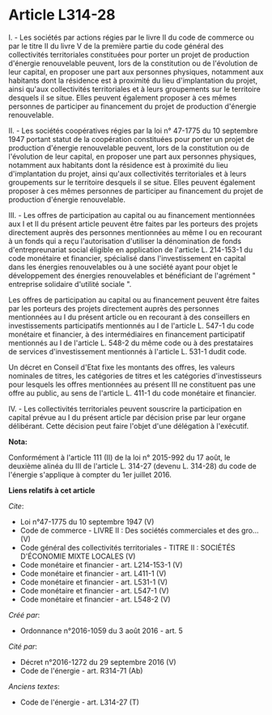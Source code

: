 # Article L314-28

I. - Les sociétés par actions régies par le livre II du code de commerce ou par le titre II du livre V de la première partie
du code général des collectivités territoriales constituées pour porter un projet de production d'énergie renouvelable
peuvent, lors de la constitution ou de l'évolution de leur capital, en proposer une part aux personnes physiques, notamment
aux habitants dont la résidence est à proximité du lieu d'implantation du projet, ainsi qu'aux collectivités territoriales et
à leurs groupements sur le territoire desquels il se situe. Elles peuvent également proposer à ces mêmes personnes de
participer au financement du projet de production d'énergie renouvelable. 

II. - Les sociétés coopératives régies par la loi n° 47-1775 du 10 septembre 1947 portant statut de la coopération
constituées pour porter un projet de production d'énergie renouvelable peuvent, lors de la constitution ou de l'évolution de
leur capital, en proposer une part aux personnes physiques, notamment aux habitants dont la résidence est à proximité du lieu
d'implantation du projet, ainsi qu'aux collectivités territoriales et à leurs groupements sur le territoire desquels il se
situe. Elles peuvent également proposer à ces mêmes personnes de participer au financement du projet de production d'énergie
renouvelable. 

III. - Les offres de participation au capital ou au financement mentionnées aux I et II du présent article peuvent être
faites par les porteurs des projets directement auprès des personnes mentionnées au même I ou en recourant à un fonds qui a
reçu l'autorisation d'utiliser la dénomination de fonds d'entrepreunariat social éligible en application de l'article L.
214-153-1 du code monétaire et financier, spécialisé dans l'investissement en capital dans les énergies renouvelables ou à
une société ayant pour objet le développement des énergies renouvelables et bénéficiant de l'agrément " entreprise solidaire
d'utilité sociale ". 

Les offres de participation au capital ou au financement peuvent être faites par les porteurs des projets directement auprès
des personnes mentionnées au I du présent article ou en recourant à des conseillers en investissements participatifs
mentionnés au I de l'article L. 547-1 du code monétaire et financier, à des intermédiaires en financement participatif
mentionnés au I de l'article L. 548-2 du même code ou à des prestataires de services d'investissement mentionnés à l'article
L. 531-1 dudit code. 

Un décret en Conseil d'Etat fixe les montants des offres, les valeurs nominales de titres, les catégories de titres et les
catégories d'investisseurs pour lesquels les offres mentionnées au présent III ne constituent pas une offre au public, au
sens de l'article L. 411-1 du code monétaire et financier. 

IV. - Les collectivités territoriales peuvent souscrire la participation en capital prévue au I du présent article par
décision prise par leur organe délibérant. Cette décision peut faire l'objet d'une délégation à l'exécutif.

**Nota:**

Conformément à l'article 111 (II) de la loi n° 2015-992 du 17 août, le deuxième alinéa du III de l'article L. 314-27 (devenu
L. 314-28) du code de l'énergie s'applique à compter du 1er juillet 2016.

**Liens relatifs à cet article**

_Cite_:

  - Loi n°47-1775 du 10 septembre 1947 (V)
  - Code de commerce -  LIVRE II : Des sociétés commerciales et des gro... (V)
  - Code général des collectivités territoriales -  TITRE II : SOCIÉTÉS D'ÉCONOMIE MIXTE LOCALES (V)
  - Code monétaire et financier - art. L214-153-1 (V)
  - Code monétaire et financier - art. L411-1 (V)
  - Code monétaire et financier - art. L531-1 (V)
  - Code monétaire et financier - art. L547-1 (V)
  - Code monétaire et financier - art. L548-2 (V)

_Créé par_:

  - Ordonnance n°2016-1059 du 3 août 2016 - art. 5

_Cité par_:

  - Décret n°2016-1272 du 29 septembre 2016 (V)
  - Code de l'énergie - art. R314-71 (Ab)

_Anciens textes_:

  - Code de l'énergie - art. L314-27 (T)
